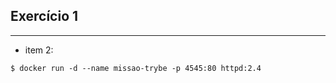 ## Exercício 1
---
 -  item 2:
   ```terminal
   $ docker run -d --name missao-trybe -p 4545:80 httpd:2.4
   ```
